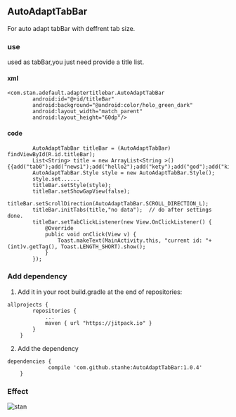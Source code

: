 ## AutoAdaptTabBar

For auto adapt tabBar with deffrent tab size.

### use

used as tabBar,you just need provide a title list.
#### xml
```
<com.stan.adefault.adaptertitlebar.AutoAdaptTabBar
        android:id="@+id/titleBar"
        android:background="@android:color/holo_green_dark"
        android:layout_width="match_parent"
        android:layout_height="60dp"/>
```	
#### code
```
        AutoAdaptTabBar titleBar = (AutoAdaptTabBar) findViewById(R.id.titleBar);
        List<String> title = new ArrayList<String >(){{add("tab0");add("news1");add("hello2");add("kety");add("god");add("killing");}};
        AutoAdaptTabBar.Style style = new AutoAdaptTabBar.Style();
        style.set......
        titleBar.setStyle(style);
        titleBar.setShowGapView(false);
        titleBar.setScrollDirection(AutoAdaptTabBar.SCROLL_DIRECTION_L);
        titleBar.initTabs(title,"no data");  // do after settings done.
        titleBar.setTabClickListener(new View.OnClickListener() {
            @Override
            public void onClick(View v) {
                Toast.makeText(MainActivity.this, "current id: "+(int)v.getTag(), Toast.LENGTH_SHORT).show();
            }
        });
```
### Add dependency

1. Add it in your root build.gradle at the end of repositories:
```
allprojects {
		repositories {
			...
			maven { url "https://jitpack.io" }
		}
	}
```
2. Add the dependency

```
dependencies {
	         compile 'com.github.stanhe:AutoAdaptTabBar:1.0.4'
	}
 ```
### Effect
![stan](http://oanvj2lsv.bkt.clouddn.com/image/gif/share/autoAdaptBar.gif)
